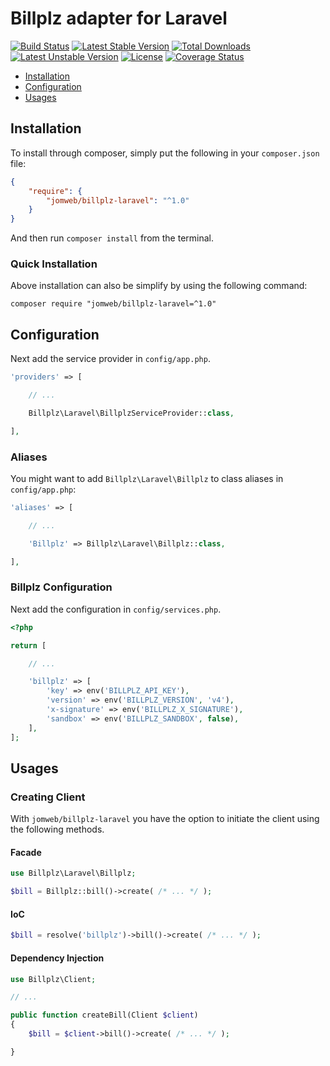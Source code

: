 Billplz adapter for Laravel
==============

[![Build Status](https://travis-ci.org/jomweb/billplz-laravel.svg?branch=master)](https://travis-ci.org/jomweb/billplz-laravel)
[![Latest Stable Version](https://poser.pugx.org/jomweb/billplz-laravel/version)](https://packagist.org/packages/jomweb/billplz-laravel)
[![Total Downloads](https://poser.pugx.org/jomweb/billplz-laravel/downloads)](https://packagist.org/packages/jomweb/billplz-laravel)
[![Latest Unstable Version](https://poser.pugx.org/jomweb/billplz-laravel/v/unstable)](//packagist.org/packages/jomweb/billplz-laravel)
[![License](https://poser.pugx.org/jomweb/billplz-laravel/license)](https://packagist.org/packages/jomweb/billplz-laravel)
[![Coverage Status](https://coveralls.io/repos/github/jomweb/billplz-laravel/badge.svg?branch=master)](https://coveralls.io/github/jomweb/billplz-laravel?branch=master)

* [Installation](#installation)
* [Configuration](#configuration)
* [Usages](#usages)

## Installation

To install through composer, simply put the following in your `composer.json` file:

```json
{
    "require": {
        "jomweb/billplz-laravel": "^1.0"
    }
}
```

And then run `composer install` from the terminal.

### Quick Installation

Above installation can also be simplify by using the following command:

    composer require "jomweb/billplz-laravel=^1.0"

## Configuration

Next add the service provider in `config/app.php`.

```php
'providers' => [

    // ...

    Billplz\Laravel\BillplzServiceProvider::class,

],
```

### Aliases

You might want to add `Billplz\Laravel\Billplz` to class aliases in `config/app.php`:

```php
'aliases' => [

    // ...

    'Billplz' => Billplz\Laravel\Billplz::class,

],
```

### Billplz Configuration

Next add the configuration in `config/services.php`.

```php
<?php 

return [

    // ...

    'billplz' => [
        'key' => env('BILLPLZ_API_KEY'),
        'version' => env('BILLPLZ_VERSION', 'v4'),
        'x-signature' => env('BILLPLZ_X_SIGNATURE'),
        'sandbox' => env('BILLPLZ_SANDBOX', false),
    ],
];
```

## Usages

### Creating Client

With `jomweb/billplz-laravel` you have the option to initiate the client using the following methods.

#### Facade

```php
use Billplz\Laravel\Billplz;

$bill = Billplz::bill()->create( /* ... */ );
```

#### IoC

```php
$bill = resolve('billplz')->bill()->create( /* ... */ );
```

#### Dependency Injection

```php
use Billplz\Client;

// ...

public function createBill(Client $client)
{
    $bill = $client->bill()->create( /* ... */ );

}
```


